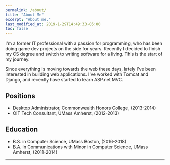 ```yaml
---
permalink: /about/
title: "About Me"
excerpt: "About me."
last_modified_at: 2019-1-29T14:49:33-05:00
toc: false
---
```


I'm a former IT professional with a passion for programming, who has been doing game dev projects on the side for years. Recently I decided to finish my CS degree and switch to writing software for a living. This is the start of my journey.

Since everything is moving towards the web these days, lately I've been interested in building web applications. I've worked with Tomcat and Django, and recently have started to learn ASP.net MVC.

## Positions

* Desktop Administrator, Commonwealth Honors College, (2013-2014)
* OIT Tech Consultant, UMass Amherst, (2012-2013)

## Education

* B.S. in Computer Science, UMass Boston, (2016-2018)
* B.A. in Communications with Minor in Computer Science, UMass Amherst, (2011-2014)

---
